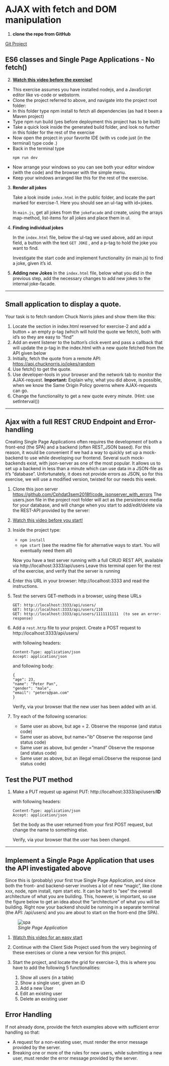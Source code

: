 # AJAX with fetch and DOM manipulation

1. **clone the repo from GitHub**

[Git Project](https://github.com/CPH-Business-Academy/simpleViteJSApplication)

## ES6 classes and Single Page Applications - No fetch()

2. **[Watch this video before the exercise!](https://www.youtube.com/watch?v=Kc0a43cY-tk)**

- This exercise assumes you have installed nodejs, and a JavaScript editor like vs-code or webstorm.
- Clone the project referred to above, and navigate into the project root folder:
- In this folder type npm install to fetch all dependencies (as had it been a Maven project)
- Type npm run build (yes before deployment this project has to be built)
- Take a quick look inside the generated build folder, and look no further in this folder for the rest of the exercise
- Now open the project in your favorite IDE (with vs code just (in the terminal) type code .)
- Back in the terminal type
   ```JS 
   npm run dev
   ```
- Now arrange your windows so you can see both your editor window (with the code) and the browser with the simple menu.
- Keep your windows arranged like this for the rest of the exercise.

3. **Render all jokes**

   Take a look inside `index.html` in the public folder, and locate the part marked for exercise-1. Here you should see an ul-tag with id=jokes.

   In `main.js`, get all jokes from the `jokeFacade` and create, using the arrays map-method, list-items for all jokes and place them in ul.


4. **Finding individual jokes**

   In the `index.html` file, below the ul-tag we used above, add an input field, a button with the text `GET JOKE` , and a p-tag to hold the joke you want    to find.

   Investigate the start code and implement functionality (in main.js) to find a joke, given it’s id.

5. **Adding new Jokes**
   In the `index.html` file, below what you did in the previous step, add the necessary changes to add new jokes to the internal joke-facade.

---

## Small application to display a quote.

Your task is to fetch random Chuck Norris jokes and show them like this:

1. Locate the section in index.html reserved for exercise-2 and add a button + an empty p-tag (which will hold the quote we fetch), both with id’s so they are easy to “find”
2. Add an event listener to the button’s click event and pass a callback that will update the p-tag in the index.html with a new quote fetched from the API given below
3. Initially, fetch the quote from a remote API: https://api.chucknorris.io/jokes/random
4. Use fetch() to get the quote.
5. Use developer-tools in your browser and the network tab to monitor the AJAX-request.
   **Important:** Explain why, what you did above, is possible, when we know the Same Origin Policy governs where AJAX-requests can go.
6. Change the functionality to get a new quote every minute. (Hint: use setInterval())

---

## Ajax with a full REST CRUD Endpoint and Error-handling

Creating Single Page Applications often requires the development of both a front-end (the SPA) and a backend (often REST_JSON based). For this reason, it would be convenient if we had a way to quickly set up a mock-backend to use while developing our frontend.
Several such mock-backends exist, with json-server as one of the most popular. It allows us to set up a backend in less than a minute which can use data in a JSON-file as it’s “database”. Unfortunately, it does not provide errors as JSON, so for this exercise, we will use a modified version, twisted for our needs this week.

1.  Clone this json server https://github.com/Cphdat3sem2018f/code_jsonserver_with_errors
    The users.json file in the project root folder will act as the persistence media for your database, and will change when you start to add/edit/delete via the REST-API provided by the server:

2.  [Watch this video before you start!](https://www.youtube.com/watch?v=KUgU5npkv2k)

3.  Inside the project type:

    - `npm install`
    - `npm start` (see the readme file for alternative ways to start. You will eventually need them all)

    Now you have a test server running with a full CRUD REST API, available via http://localhost:3333/api/users
    Leave this terminal open for the rest of the exercise, and verify that the server is running

4.  Enter this URL in your browser: http://localhost:3333 and read the instructions.

5.  Test the servers GET-methods in a browser, using these URLs

        GET: http://localhost:3333/api/users/
        GET: http://localhost:3333/api/users/110
        GET: http://localhost:3333/api/users/1111111111  (to see an error-response)

6.  Add a `rest.http` file to your project. Create a POST request to http://localhost:3333/api/users/

    with following headers:

        Content-Type: application/json
        Accept: application/json

    and following body:

        {
        "age": 23,
        "name": "Peter Pan",
        "gender": "male",
        "email": "peters@pan.com"
        }

    Verify, via your browser that the new user has been added with an id.

7.  Try each of the following scenarios:
    - Same user as above, but age = 2. Observe the response (and status code)
    - Same user as above, but name=”ib” Observe the response (and status code)
    - Same user as above, but gender =”mand” Observe the response (and status code)
    - Same user as above, but an illegal email.Observe the response (and status code)

## Test the PUT method

1.  Make a PUT request up against PUT: http://localhost:3333/api/users/**ID**

    with following headers:

        Content-Type: application/json
        Accept: application/json

    Set the body as the user returned from your first POST request, but change the name to something else.

    Verify, via your browser that the user has been changed.

---

## Implement a Single Page Application that uses the API investigated above

Since this is (probably) your first true Single Page Application, and since both the front- and backend-server involves a lot of new “magic”, like clone xxx, node, npm install, npm start etc. It can be hard to “see” the overall architecture of what you are building. This, however, is important, so use the figure below to get an idea about the “architecture” of what you will be building. Right now your backend should be running in a separate terminal (the API: /api/users) and you are about to start on the front-end (the SPA).

 <figure>
    <img src ="../images/single.png"
         alt ="spa"
         width =""
         height ="">
    <figcaption><em>Single Page Application</em></figcaption>
</figure>

1. [Watch this video for an easy start](https://www.youtube.com/watch?v=l5ahJkMXYGE)

2. Continue with the Client Side Project used from the very beginning of these exercises or clone a new version for this project.

3. Start the project, and locate the grid for exercise-3, this is where you have to add the following 5 functionalities:
    1. Show all users (in a table)
    2. Show a single user, given an ID
    3. Add a new User
    4. Edit an existing user
    5. Delete an existing user

## Error Handling

If not already done, provide the fetch examples above with sufficient error handling so that:

- A request for a non-existing user, must render the error message provided by the server.
- Breaking one or more of the rules for new users, while submitting a new user, must render the error message provided by the server.
